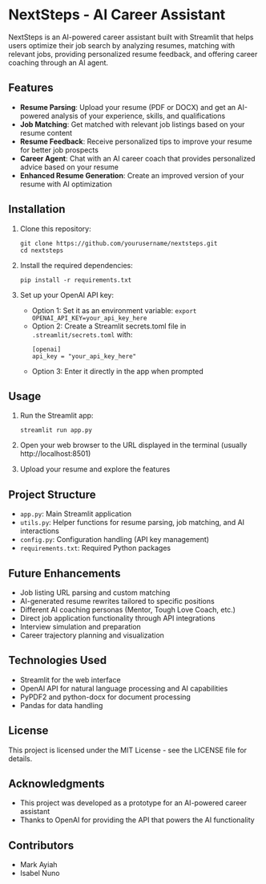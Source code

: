 # NextSteps - AI Career Assistant

NextSteps is an AI-powered career assistant built with Streamlit that helps users optimize their job search by analyzing resumes, matching with relevant jobs, providing personalized resume feedback, and offering career coaching through an AI agent.

## Features

- **Resume Parsing**: Upload your resume (PDF or DOCX) and get an AI-powered analysis of your experience, skills, and qualifications
- **Job Matching**: Get matched with relevant job listings based on your resume content
- **Resume Feedback**: Receive personalized tips to improve your resume for better job prospects
- **Career Agent**: Chat with an AI career coach that provides personalized advice based on your resume
- **Enhanced Resume Generation**: Create an improved version of your resume with AI optimization

## Installation

1. Clone this repository:
   ```
   git clone https://github.com/yourusername/nextsteps.git
   cd nextsteps
   ```

2. Install the required dependencies:
   ```
   pip install -r requirements.txt
   ```

3. Set up your OpenAI API key:
   - Option 1: Set it as an environment variable: `export OPENAI_API_KEY=your_api_key_here`
   - Option 2: Create a Streamlit secrets.toml file in `.streamlit/secrets.toml` with:
     ```
     [openai]
     api_key = "your_api_key_here"
     ```
   - Option 3: Enter it directly in the app when prompted

## Usage

1. Run the Streamlit app:
   ```
   streamlit run app.py
   ```

2. Open your web browser to the URL displayed in the terminal (usually http://localhost:8501)

3. Upload your resume and explore the features

## Project Structure

- `app.py`: Main Streamlit application
- `utils.py`: Helper functions for resume parsing, job matching, and AI interactions
- `config.py`: Configuration handling (API key management)
- `requirements.txt`: Required Python packages

## Future Enhancements

- Job listing URL parsing and custom matching
- AI-generated resume rewrites tailored to specific positions
- Different AI coaching personas (Mentor, Tough Love Coach, etc.)
- Direct job application functionality through API integrations
- Interview simulation and preparation
- Career trajectory planning and visualization

## Technologies Used

- Streamlit for the web interface
- OpenAI API for natural language processing and AI capabilities
- PyPDF2 and python-docx for document processing
- Pandas for data handling

## License

This project is licensed under the MIT License - see the LICENSE file for details.

## Acknowledgments

- This project was developed as a prototype for an AI-powered career assistant
- Thanks to OpenAI for providing the API that powers the AI functionality

## Contributors

- Mark Ayiah
- Isabel Nuno

